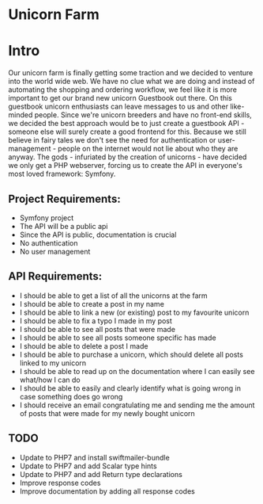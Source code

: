 # Unicorn Farm

# Intro
Our unicorn farm is finally getting some traction and we decided to venture into the world wide web. We have no clue what
we are doing and instead of automating the shopping and ordering workflow, we feel like it is more important to get our
brand new unicorn Guestbook out there. On this guestbook unicorn enthusiasts can leave messages to us and other like-minded
people. Since we're unicorn breeders and have no front-end skills, we decided the best approach would be to just create
a guestbook API - someone else will surely create a good frontend for this. Because we still believe in fairy tales we don't
see the need for authentication or user-management - people on the internet would not lie about who they are anyway. The
gods - infuriated by the creation of unicorns - have decided we only get a PHP webserver, forcing us to create the API in
everyone's most loved framework: Symfony.

## Project Requirements:
- Symfony project
- The API will be a public api
- Since the API is public, documentation is crucial
- No authentication
- No user management


## API Requirements:
- I should be able to get a list of all the unicorns at the farm
- I should be able to create a post in my name
- I should be able to link a new (or existing) post to my favourite unicorn
- I should be able to fix a typo I made in my post
- I should be able to see all posts that were made
- I should be able to see all posts someone specific has made
- I should be able to delete a post I made
- I should be able to purchase a unicorn, which should delete all posts linked to my unicorn
- I should be able to read up on the documentation where I can easily see what/how I can do
- I should be able to easily and clearly identify what is going wrong in case something does go wrong
- I should receive an email congratulating me and sending me the amount of posts that were made for my newly bought unicorn

## TODO
- Update to PHP7 and install swiftmailer-bundle
- Update to PHP7 and add Scalar type hints
- Update to PHP7 and add Return type declarations
- Improve response codes
- Improve documentation by adding all response codes
